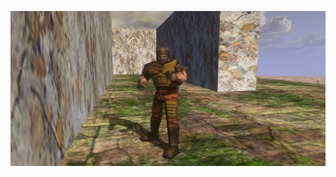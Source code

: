 ![Screenshot](https://github.com/jackrabbit72380/Ho4kmmm/blob/master/common/H3EK/tags/rxk1ng/objects/characters/ranger/preview.jpg)
